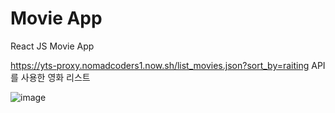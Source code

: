 # Movie App 
React JS Movie App

https://yts-proxy.nomadcoders1.now.sh/list_movies.json?sort_by=raiting
API를 사용한 영화 리스트


![image](https://user-images.githubusercontent.com/64954355/156580221-cf29703d-1e34-4b3c-8833-809d5d3b2232.png)
